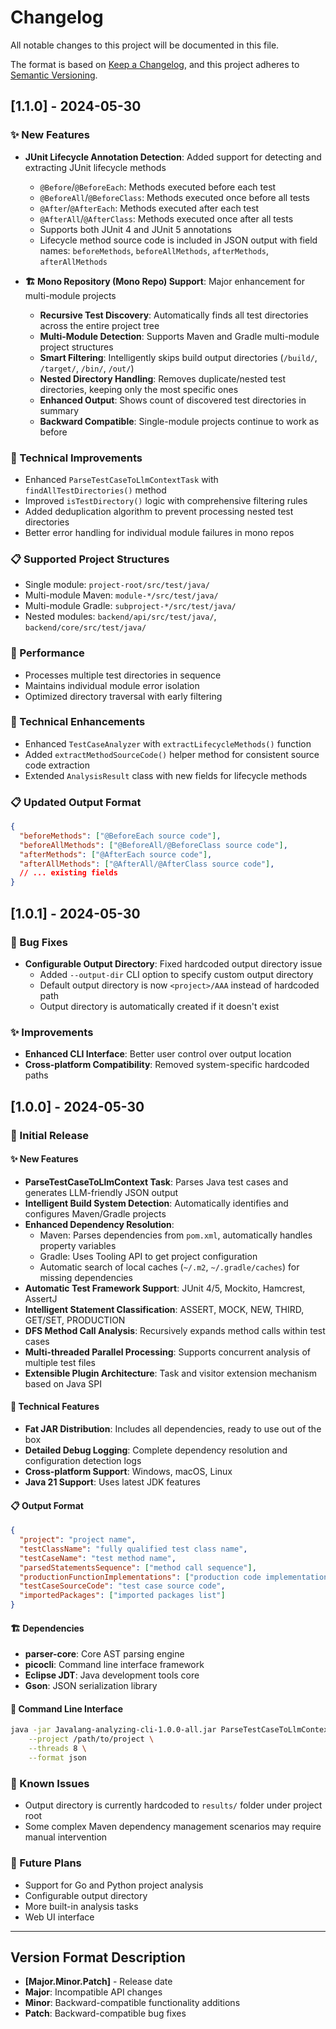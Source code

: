 # Changelog

All notable changes to this project will be documented in this file.

The format is based on [Keep a Changelog](https://keepachangelog.com/en/1.0.0/),
and this project adheres to [Semantic Versioning](https://semver.org/spec/v2.0.0.html).

## [1.1.0] - 2024-05-30

### ✨ New Features
- **JUnit Lifecycle Annotation Detection**: Added support for detecting and extracting JUnit lifecycle methods
  - `@Before`/`@BeforeEach`: Methods executed before each test
  - `@BeforeAll`/`@BeforeClass`: Methods executed once before all tests
  - `@After`/`@AfterEach`: Methods executed after each test  
  - `@AfterAll`/`@AfterClass`: Methods executed once after all tests
  - Supports both JUnit 4 and JUnit 5 annotations
  - Lifecycle method source code is included in JSON output with field names: `beforeMethods`, `beforeAllMethods`, `afterMethods`, `afterAllMethods`

- **🏗️ Mono Repository (Mono Repo) Support**: Major enhancement for multi-module projects
  - **Recursive Test Discovery**: Automatically finds all test directories across the entire project tree
  - **Multi-Module Detection**: Supports Maven and Gradle multi-module project structures
  - **Smart Filtering**: Intelligently skips build output directories (`/build/`, `/target/`, `/bin/`, `/out/`)
  - **Nested Directory Handling**: Removes duplicate/nested test directories, keeping only the most specific ones
  - **Enhanced Output**: Shows count of discovered test directories in summary
  - **Backward Compatible**: Single-module projects continue to work as before

### 🔧 Technical Improvements
- Enhanced `ParseTestCaseToLlmContextTask` with `findAllTestDirectories()` method
- Improved `isTestDirectory()` logic with comprehensive filtering rules
- Added deduplication algorithm to prevent processing nested test directories
- Better error handling for individual module failures in mono repos

### 📋 Supported Project Structures
- Single module: `project-root/src/test/java/`
- Multi-module Maven: `module-*/src/test/java/`
- Multi-module Gradle: `subproject-*/src/test/java/`
- Nested modules: `backend/api/src/test/java/`, `backend/core/src/test/java/`

### 🚀 Performance
- Processes multiple test directories in sequence
- Maintains individual module error isolation
- Optimized directory traversal with early filtering

### 🔧 Technical Enhancements
- Enhanced `TestCaseAnalyzer` with `extractLifecycleMethods()` function
- Added `extractMethodSourceCode()` helper method for consistent source code extraction
- Extended `AnalysisResult` class with new fields for lifecycle methods

### 📋 Updated Output Format
```json
{
  "beforeMethods": ["@BeforeEach source code"],
  "beforeAllMethods": ["@BeforeAll/@BeforeClass source code"], 
  "afterMethods": ["@AfterEach source code"],
  "afterAllMethods": ["@AfterAll/@AfterClass source code"],
  // ... existing fields
}
```

## [1.0.1] - 2024-05-30

### 🐛 Bug Fixes
- **Configurable Output Directory**: Fixed hardcoded output directory issue
  - Added `--output-dir` CLI option to specify custom output directory
  - Default output directory is now `<project>/AAA` instead of hardcoded path
  - Output directory is automatically created if it doesn't exist

### ✨ Improvements
- **Enhanced CLI Interface**: Better user control over output location
- **Cross-platform Compatibility**: Removed system-specific hardcoded paths

## [1.0.0] - 2024-05-30

### 🎉 Initial Release

#### ✨ New Features
- **ParseTestCaseToLlmContext Task**: Parses Java test cases and generates LLM-friendly JSON output
- **Intelligent Build System Detection**: Automatically identifies and configures Maven/Gradle projects
- **Enhanced Dependency Resolution**:
  - Maven: Parses dependencies from `pom.xml`, automatically handles property variables
  - Gradle: Uses Tooling API to get project configuration
  - Automatic search of local caches (`~/.m2`, `~/.gradle/caches`) for missing dependencies
- **Automatic Test Framework Support**: JUnit 4/5, Mockito, Hamcrest, AssertJ
- **Intelligent Statement Classification**: ASSERT, MOCK, NEW, THIRD, GET/SET, PRODUCTION
- **DFS Method Call Analysis**: Recursively expands method calls within test cases
- **Multi-threaded Parallel Processing**: Supports concurrent analysis of multiple test files
- **Extensible Plugin Architecture**: Task and visitor extension mechanism based on Java SPI

#### 🔧 Technical Features
- **Fat JAR Distribution**: Includes all dependencies, ready to use out of the box
- **Detailed Debug Logging**: Complete dependency resolution and configuration detection logs
- **Cross-platform Support**: Windows, macOS, Linux
- **Java 21 Support**: Uses latest JDK features

#### 📋 Output Format
```json
{
  "project": "project name",
  "testClassName": "fully qualified test class name",
  "testCaseName": "test method name",
  "parsedStatementsSequence": ["method call sequence"],
  "productionFunctionImplementations": ["production code implementations"],
  "testCaseSourceCode": "test case source code",
  "importedPackages": ["imported packages list"]
}
```

#### 🏗️ Dependencies
- **parser-core**: Core AST parsing engine
- **picocli**: Command line interface framework
- **Eclipse JDT**: Java development tools core
- **Gson**: JSON serialization library

#### 📝 Command Line Interface
```bash
java -jar Javalang-analyzing-cli-1.0.0-all.jar ParseTestCaseToLlmContext \
    --project /path/to/project \
    --threads 8 \
    --format json
```

### 🐛 Known Issues
- Output directory is currently hardcoded to `results/` folder under project root
- Some complex Maven dependency management scenarios may require manual intervention

### 🔄 Future Plans
- Support for Go and Python project analysis
- Configurable output directory
- More built-in analysis tasks
- Web UI interface

---

## Version Format Description

- **[Major.Minor.Patch]** - Release date
- **Major**: Incompatible API changes
- **Minor**: Backward-compatible functionality additions
- **Patch**: Backward-compatible bug fixes 